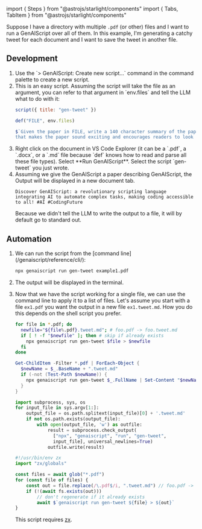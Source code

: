 import { Steps } from "@astrojs/starlight/components"
import { Tabs, TabItem } from "@astrojs/starlight/components"

Suppose I have a directory with multiple `.pdf` (or other) files and I want to run a GenAIScript over all of them.
In this example, I'm generating a catchy tweet for each document and I want to save the tweet in another file.

## Development

<Steps>
<ol>
<li>
Use the `> GenAIScript: Create new script...` command in the command palette to create a new script.
</li><li>
This is an easy script.  Assuming the script will take the file as an argument, 
you can refer to that argument in `env.files` and tell the LLM what to do with it:

```js title="gen-tweet.genai.mjs"
script({ title: "gen-tweet" })

def("FILE", env.files)

$`Given the paper in FILE, write a 140 character summary of the paper 
that makes the paper sound exciting and encourages readers to look at it.`
```

</li><li>
Right click on the document in VS Code Explorer (it can be a `.pdf`, a `.docx`, or a `.md` file 
because `def` knows how to read and parse all these file types).
Select **Run GenAIScript**. Select the script `gen-tweet` you just wrote.
</li><li>
Assuming we give the GenAIScript a paper describing GenAIScript, the Output will be displayed in a new document tab.

```plaintext wrap
Discover GenAIScript: a revolutionary scripting language integrating AI to automate complex tasks, making coding accessible to all! #AI #CodingFuture
```

Because we didn't tell the LLM to write the output to a file, it will by default go to standard out.

</li>
</ol>

</Steps>

## Automation

<Steps>
<ol>
<li>
We can run the script from the [command line](/genaiscript/reference/cli/):

```sh wrap
npx genaiscript run gen-tweet example1.pdf
```

</li><li>
The output will be displayed in the terminal.
</li><li>

Now that we have the script working for a single file, we can use the command line to apply it to a list of
files. Let's assume you start with a file `ex1.pdf` you want the output in a new file `ex1.tweet.md`.
How you do this depends on the shell script you prefer.

<Tabs>
  <TabItem label="bash">

```bash wrap frame="none"
for file in *.pdf; do
  newfile="${file%.pdf}.tweet.md"; # foo.pdf -> foo.tweet.md
  if [ ! -f "$newfile" ]; then # skip if already exists
    npx genaiscript run gen-tweet $file > $newfile
  fi
done
```

</TabItem>
<TabItem label="PowerShell">

```powershell wrap frame="none"
Get-ChildItem -Filter *.pdf | ForEach-Object {
  $newName = $_.BaseName + ".tweet.md"
  if (-not (Test-Path $newName)) {
    npx genaiscript run gen-tweet $_.FullName | Set-Content "$newName"
  }
}
```

</TabItem>
<TabItem label="Python (on Windows)">

```python wrap frame="none"
import subprocess, sys, os
for input_file in sys.argv[1:]:
    output_file = os.path.splitext(input_file)[0] + '.tweet.md'
    if not os.path.exists(output_file):
        with open(output_file, 'w') as outfile:
            result = subprocess.check_output(
              ["npx", "genaiscript", "run", "gen-tweet",
              input_file], universal_newlines=True)
            outfile.write(result)
```

</TabItem>

<TabItem label="JavaScript (node.js)">

```js wrap frame="none"
#!/usr/bin/env zx
import "zx/globals"

const files = await glob("*.pdf")
for (const file of files) {
    const out = file.replace(/\.pdf$/i, ".tweet.md") // foo.pdf -> foo.tweet.md
    if (!(await fs.exists(out)))
        // don't regenerate if it already exists
        await $`genaiscript run gen-tweet ${file} > ${out}`
}
```

This script requires [zx](https://github.com/google/zx).

</TabItem>

</Tabs>
</li>
</ol>
</Steps>